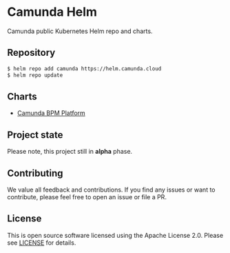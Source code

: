 # Camunda Helm
Camunda public Kubernetes Helm repo and charts.

## Repository

```sh
$ helm repo add camunda https://helm.camunda.cloud
$ helm repo update
```

## Charts

* [Camunda BPM Platform](./charts/camunda-bpm-platform)

## Project state

Please note, this project still in **alpha** phase.

## Contributing
We value all feedback and contributions. If you find any issues or want to contribute, please feel free to open an issue or file a PR. 

## License
This is open source software licensed using the Apache License 2.0. Please see [LICENSE](LICENSE) for details.